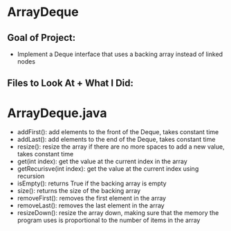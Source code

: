 # ArrayDeque

## Goal of Project:

- Implement a Deque interface that uses a backing array instead of linked nodes

## Files to Look At + What I Did:

# ArrayDeque.java

- addFirst(): add elements to the front of the Deque, takes constant time
- addLast(): add elements to the end of the Deque, takes constant time
- resize(): resize the array if there are no more spaces to add a new value, takes constant time
- get(int index): get the value at the current index in the array
- getRecurisve(int index): get the value at the current index using recursion
- isEmpty(): returns True if the backing array is empty
- size(): returns the size of the backing array
- removeFirst(): removes the first element in the array
- removeLast(): removes the last element in the array
- resizeDown(): resize the array down, making sure that the memory the program uses is proportional to the number of items in the array
